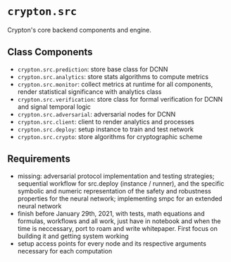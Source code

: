 # `crypton.src`
Crypton's core backend components and engine.

## Class Components
- `crypton.src.prediction`: store base class for DCNN
- `crypton.src.analytics`: store stats algorithms to compute metrics
- `crypton.src.monitor`: collect metrics at runtime for all components, render statistical significance with analytics class
- `crypton.src.verification`: store class for formal verification for DCNN and signal temporal logic
- `crypton.src.adversarial`: adversarial nodes for DCNN
- `crypton.src.client`: client to render analytics and processes
- `crypton.src.deploy`: setup instance to train and test network
- `crypton.src.crypto`: store algorithms for cryptographic scheme



## Requirements
- missing: adversarial protocol implementation and testing strategies; sequential workflow for src.deploy (instance / runner), and the specific symbolic and numeric representation of the safety and robustness properties for the neural network; implementing smpc for an extended neural network
- finish before January 29th, 2021, with tests, math equations and formulas, workflows and all work, just have in notebook and when the time is neccessary, port to roam and write whitepaper. First focus on building it and getting system working
- setup access points for every node and its respective arguments necessary for each computation



